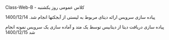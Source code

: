Class-Web-B - کلاس عمومی روز یکشنبه

پیاده سازی سرویس ارائه دیتای مربوط به لیستی از آبجکتها انجام شد. 1400/12/14

پیاده سازی دریافت دیتا از دیتابیس توسط یک متد و آماده سازی یک سرویس نمونه انجام شد 1400/12/15
